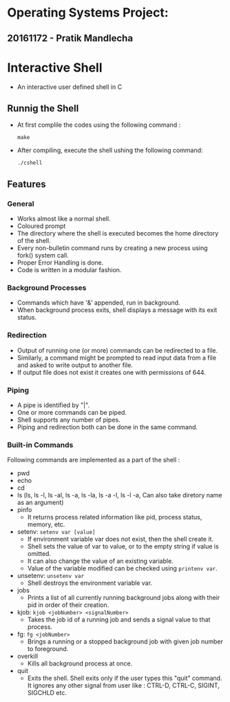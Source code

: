 # Operating Systems Project: 
## 20161172 - Pratik Mandlecha

# Interactive Shell
* An interactive user defined shell in C

## Runnig the Shell 
* At first complile the codes using the following command :

  ```make```


* After compiling, execute the shell ushing the following command:

  ```./cshell```

## Features
### General
* Works almost like a normal shell.
* Coloured prompt 
* The directory where the shell is executed becomes the home directory of the shell.
* Every non-bulletin command runs by creating a new process using fork() system call.
* Proper Error Handling is done.
* Code is written in a modular fashion.

### Background Processes
* Commands which have '&' appended, run in background.
* When background process exits, shell displays a message with its exit status.

### Redirection
* Output of running one (or more) commands can be redirected to a file.
* Similarly, a command might be prompted to read input data from a file and asked to write output to another file.
* If output file does not exist it creates one with permissions of 644.

### Piping

* A pipe is identified by "|".
* One or more commands can be piped.
* Shell supports any number of pipes.
* Piping and redirection both can be done in the same command.

### Built-in Commands

Following commands are implemented as a part of the shell :
* pwd
* echo
* cd
* ls (ls, ls -l, ls -al, ls -a, ls -la, ls -a -l, ls -l -a, Can also take diretory name as an argument)
* pinfo
  * It returns process related information like pid, process status, memory, etc.
* setenv:  ```setenv var [value]```
  * If environment variable var does not exist, then the shell create it.
  * Shell sets the value of var to value, or to the empty string if value is omitted.
  * It can also change the value of an existing variable.
  * Value of the variable modified can be checked using ```printenv var```.
* unsetenv:  ```unsetenv var```
  * Shell destroys the environment variable var.
* jobs
  * Prints a list of all currently running background jobs along with their pid in order of their creation.
* kjob:  ```kjob <jobNumber> <signalNumber>```
  * Takes the job id of a running job and sends a signal value to that process.
* fg:  ```fg <jobNumber>```
  * Brings a running or a stopped background job with given job number to foreground.
* overkill
  * Kills all background process at once.
* quit
  * Exits the shell. Shell exits only if the user types this "quit" command. It ignores any other signal from user like : CTRL-D, CTRL-C, SIGINT, SIGCHLD etc.